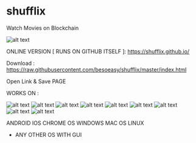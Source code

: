 # shufflix
Watch Movies on Blockchain

![alt text](https://image.ibb.co/mtWBdV/ezgif-1-e1ae54b047e4.gif)





ONLINE VERSION [ RUNS ON GITHUB ITSELF ]: 
https://shufflix.github.io/

Download : 
https://raw.githubusercontent.com/besoeasy/shufflix/master/index.html

Open Link & Save PAGE


WORKS ON : 


![alt text](http://icons.iconarchive.com/icons/martz90/circle/64/android-icon.png)
![alt text](http://icons.iconarchive.com/icons/dakirby309/windows-8-metro/64/Folders-OS-Windows-8-Metro-icon.png)
![alt text](http://icons.iconarchive.com/icons/icons8/windows-8/64/Systems-Mac-Os-icon.png)
![alt text](http://icons.iconarchive.com/icons/tatice/operating-systems/64/Linux-icon.png)
![alt text](http://icons.iconarchive.com/icons/google/chrome/64/Google-Chrome-icon.png)
![alt text](http://icons.iconarchive.com/icons/morcha/browsers/64/Firefox-icon.png)
![alt text](http://icons.iconarchive.com/icons/johanchalibert/mac-osx-yosemite/64/safari-icon.png)
![alt text](http://icons.iconarchive.com/icons/tatice/cristal-intense/64/Internet-Explorer-icon.png)
![alt text](http://icons.iconarchive.com/icons/dakirby309/simply-styled/64/Opera-icon.png)


ANDROID
IOS
CHROME OS
WINDOWS
MAC OS
LINUX
+ ANY OTHER OS WITH GUI
